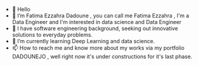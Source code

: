 - 👋 Hello 
- 👀 I’m Fatima Ezzahra Dadoune , you can call me Fatima Ezzahra , I'm a Data Engineer and I'm interested in data science and Data Engineer
- 💞️ I have software engineering background, seeking out innovative solutions to everyday problems.
- 🌱 I’m currently learning Deep Learning and data science.
- 📫 How to reach me and know more about my works via my portfolio DADOUNEJO , well right now it's under constructions for it's last phase.

<!---
DADOUNEJO/DADOUNEJO is a ✨ special ✨ repository because its `README.md` (this file) appears on your GitHub profile.
You can click the Preview link to take a look at your changes.
--->
